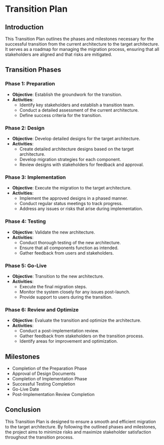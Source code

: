 # Transition Plan

## Introduction
This Transition Plan outlines the phases and milestones necessary for the successful transition from the current architecture to the target architecture. It serves as a roadmap for managing the migration process, ensuring that all stakeholders are aligned and that risks are mitigated.

## Transition Phases

### Phase 1: Preparation
- **Objective**: Establish the groundwork for the transition.
- **Activities**:
  - Identify key stakeholders and establish a transition team.
  - Conduct a detailed assessment of the current architecture.
  - Define success criteria for the transition.

### Phase 2: Design
- **Objective**: Develop detailed designs for the target architecture.
- **Activities**:
  - Create detailed architecture designs based on the target architecture.
  - Develop migration strategies for each component.
  - Review designs with stakeholders for feedback and approval.

### Phase 3: Implementation
- **Objective**: Execute the migration to the target architecture.
- **Activities**:
  - Implement the approved designs in a phased manner.
  - Conduct regular status meetings to track progress.
  - Address any issues or risks that arise during implementation.

### Phase 4: Testing
- **Objective**: Validate the new architecture.
- **Activities**:
  - Conduct thorough testing of the new architecture.
  - Ensure that all components function as intended.
  - Gather feedback from users and stakeholders.

### Phase 5: Go-Live
- **Objective**: Transition to the new architecture.
- **Activities**:
  - Execute the final migration steps.
  - Monitor the system closely for any issues post-launch.
  - Provide support to users during the transition.

### Phase 6: Review and Optimize
- **Objective**: Evaluate the transition and optimize the architecture.
- **Activities**:
  - Conduct a post-implementation review.
  - Gather feedback from stakeholders on the transition process.
  - Identify areas for improvement and optimization.

## Milestones
- Completion of the Preparation Phase
- Approval of Design Documents
- Completion of Implementation Phase
- Successful Testing Completion
- Go-Live Date
- Post-Implementation Review Completion

## Conclusion
This Transition Plan is designed to ensure a smooth and efficient migration to the target architecture. By following the outlined phases and milestones, the project aims to minimize risks and maximize stakeholder satisfaction throughout the transition process.